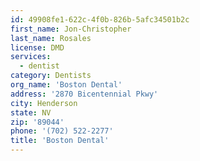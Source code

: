 ```yaml
---
id: 49908fe1-622c-4f0b-826b-5afc34501b2c
first_name: Jon-Christopher
last_name: Rosales
license: DMD
services:
  - dentist
category: Dentists
org_name: 'Boston Dental'
address: '2870 Bicentennial Pkwy'
city: Henderson
state: NV
zip: '89044'
phone: '(702) 522-2277'
title: 'Boston Dental'
---
```

